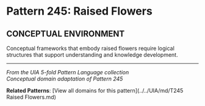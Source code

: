 # Pattern 245: Raised Flowers

## CONCEPTUAL ENVIRONMENT

Conceptual frameworks that embody raised flowers require logical structures that support understanding and knowledge development.

---

*From the UIA 5-fold Pattern Language collection*  
*Conceptual domain adaptation of Pattern 245*

**Related Patterns**: [View all domains for this pattern](../../UIA/md/T245 Raised Flowers.md)